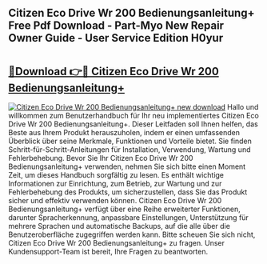 ## Citizen Eco Drive Wr 200 Bedienungsanleitung+ Free Pdf Download - Part-Myo New Repair Owner Guide - User Service Edition H0yur

# <h2><a href="http://df3u0h.blite.top/?on=Citizen+Eco+Drive+Wr+200+Bedienungsanleitung%2b">🔗Download 👉🔴 Citizen Eco Drive Wr 200 Bedienungsanleitung+</a></h2>

[![Citizen Eco Drive Wr 200 Bedienungsanleitung+ new download](https://i.imgur.com/lujVjoI.png)](http://df3u0h.blite.top/?on=Citizen+Eco+Drive+Wr+200+Bedienungsanleitung%2b)
Hallo und willkommen zum Benutzerhandbuch für Ihr neu implementiertes Citizen Eco Drive Wr 200 Bedienungsanleitung+. Dieser Leitfaden soll Ihnen helfen, das Beste aus Ihrem Produkt herauszuholen, indem er einen umfassenden Überblick über seine Merkmale, Funktionen und Vorteile bietet. Sie finden Schritt-für-Schritt-Anleitungen für Installation, Verwendung, Wartung und Fehlerbehebung. Bevor Sie Ihr Citizen Eco Drive Wr 200 Bedienungsanleitung+ verwenden, nehmen Sie sich bitte einen Moment Zeit, um dieses Handbuch sorgfältig zu lesen. Es enthält wichtige Informationen zur Einrichtung, zum Betrieb, zur Wartung und zur Fehlerbehebung des Produkts, um sicherzustellen, dass Sie das Produkt sicher und effektiv verwenden können. Citizen Eco Drive Wr 200 Bedienungsanleitung+ verfügt über eine Reihe erweiterter Funktionen, darunter Spracherkennung, anpassbare Einstellungen, Unterstützung für mehrere Sprachen und automatische Backups, auf die alle über die Benutzeroberfläche zugegriffen werden kann. Bitte scheuen Sie sich nicht, Citizen Eco Drive Wr 200 Bedienungsanleitung+ zu fragen. Unser Kundensupport-Team ist bereit, Ihre Fragen zu beantworten.
